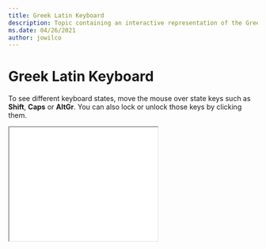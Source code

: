 ```yaml
--- 
title: Greek Latin Keyboard 
description: Topic containing an interactive representation of the Greek Latin Keyboard 
ms.date: 04/26/2021 
author: jowilco 
--- 
```

 
# Greek Latin Keyboard 
 
To see different keyboard states, move the mouse over state keys such as **Shift**, **Caps** or **AltGr**. You can also lock or unlock those keys by clicking them. 
 
<iframe src="kbdgkl.html" height="230"></iframe> 

